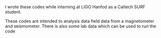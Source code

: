 I wrote these codes while interning at LIGO Hanfod as a Caltech SURF student.

These codes are intended to analysis data field data from a magnetometer and seismometer.
There is also some lab data which can be used to run the code
